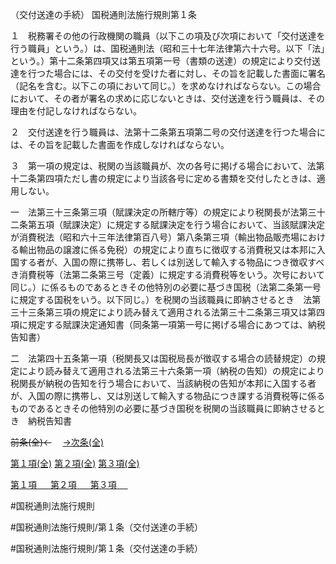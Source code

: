 （交付送達の手続）
国税通則法施行規則第１条

１　税務署その他の行政機関の職員（以下この項及び次項において「交付送達を行う職員」という。）は、国税通則法（昭和三十七年法律第六十六号。以下「法」という。）第十二条第四項又は第五項第一号（書類の送達）の規定により交付送達を行つた場合には、その交付を受けた者に対し、その旨を記載した書面に署名（記名を含む。以下この項において同じ。）を求めなければならない。この場合において、その者が署名の求めに応じないときは、交付送達を行う職員は、その理由を付記しなければならない。

２　交付送達を行う職員は、法第十二条第五項第二号の交付送達を行つた場合には、その旨を記載した書面を作成しなければならない。

３　第一項の規定は、税関の当該職員が、次の各号に掲げる場合において、法第十二条第四項ただし書の規定により当該各号に定める書類を交付したときは、適用しない。

一　法第三十三条第三項（賦課決定の所轄庁等）の規定により税関長が法第三十二条第五項（賦課決定）に規定する賦課決定を行う場合において、当該賦課決定が消費税法（昭和六十三年法律第百八号）第八条第三項（輸出物品販売場における輸出物品の譲渡に係る免税）の規定により直ちに徴収する消費税又は本邦に入国する者が、入国の際に携帯し、若しくは別送して輸入する物品につき徴収すべき消費税等（法第二条第三号（定義）に規定する消費税等をいう。次号において同じ。）に係るものであるときその他特別の必要に基づき国税（法第二条第一号に規定する国税をいう。以下同じ。）を税関の当該職員に即納させるとき　法第三十三条第三項の規定により読み替えて適用される法第三十二条第三項又は第四項に規定する賦課決定通知書（同条第一項第一号に掲げる場合にあつては、納税告知書）

二　法第四十五条第一項（税関長又は国税局長が徴収する場合の読替規定）の規定により読み替えて適用される法第三十六条第一項（納税の告知）の規定により税関長が納税の告知を行う場合において、当該納税の告知が本邦に入国する者が、入国の際に携帯し、又は別送して輸入する物品につき課する消費税等に係るものであるときその他特別の必要に基づき国税を税関の当該職員に即納させるとき　納税告知書

~~前条(全)←~~　  [→次条(全)](国税通則法施行規則＿第１条の２_.md)

[第１項(全)](国税通則法施行規則＿第１条第１項_.md)  [第２項(全)](国税通則法施行規則＿第１条第２項_.md)  [第３項(全)](国税通則法施行規則＿第１条第３項_.md)  

[第１項 　 ](国税通則法施行規則＿第１条第１項.md)  [第２項 　 ](国税通則法施行規則＿第１条第２項.md)  [第３項 　 ](国税通則法施行規則＿第１条第３項.md)  

#国税通則法施行規則

#国税通則法施行規則/第１条（交付送達の手続）

#国税通則法施行規則/第１条（交付送達の手続）

